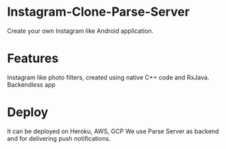 # Instagram-Clone-Parse-Server
Create your own Instagram like Android application.
# Features
Instagram like photo filters, created using native C++ code and RxJava.
Backendless app
# Deploy
It can be deployed on Heroku, AWS, GCP
We use Parse Server as backend and for delivering push notifications.
